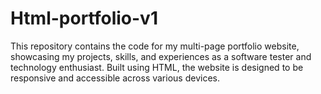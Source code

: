 # Html-portfolio-v1
This repository contains the code for my multi-page portfolio website, showcasing my projects, skills, and experiences as a software tester and technology enthusiast. Built using HTML, the website is designed to be responsive and accessible across various devices.  

